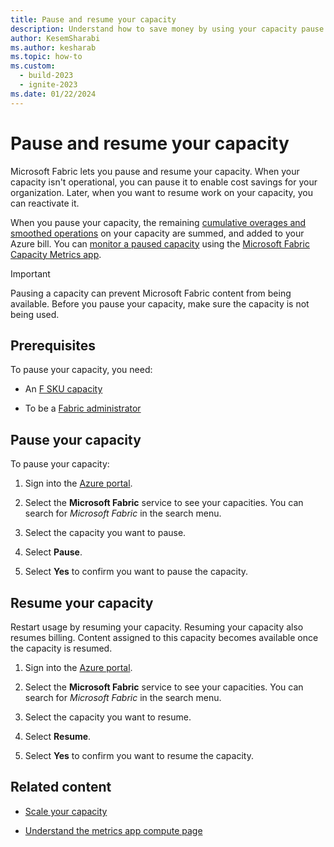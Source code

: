 ```yaml
---
title: Pause and resume your capacity
description: Understand how to save money by using your capacity pause and resume feature.
author: KesemSharabi
ms.author: kesharab
ms.topic: how-to
ms.custom:
  - build-2023
  - ignite-2023
ms.date: 01/22/2024
---
```


# Pause and resume your capacity

Microsoft Fabric lets you pause and resume your capacity. When your capacity isn't operational, you can pause it to enable cost savings for your organization. Later, when you want to resume work on your capacity, you can reactivate it.

When you pause your capacity, the remaining [cumulative overages and smoothed operations](../enterprise/throttling.md#balance-between-performance-and-reliability) on your capacity are summed, and added to your Azure bill. You can [monitor a paused capacity](monitor-paused-capacity.md) using the [Microsoft Fabric Capacity Metrics app](metrics-app.md).  

> [!IMPORTANT]
> Pausing a capacity can prevent Microsoft Fabric content from being available. Before you pause your capacity, make sure the capacity is not being used.

## Prerequisites

To pause your capacity, you need:

* An [F SKU capacity](buy-subscription.md#azure-skus)

* To be a [Fabric administrator](../admin/microsoft-fabric-admin.md#power-platform-and-fabric-admin-roles)

## Pause your capacity

To pause your capacity:

1. Sign into the [Azure portal](https://portal.azure.com/).

2. Select the **Microsoft Fabric** service to see your capacities. You can search for *Microsoft Fabric* in the search menu.

3. Select the capacity you want to pause.

4. Select **Pause**.

5. Select **Yes** to confirm you want to pause the capacity.

## Resume your capacity

Restart usage by resuming your capacity. Resuming your capacity also resumes billing. Content assigned to this capacity becomes available once the capacity is resumed.

1. Sign into the [Azure portal](https://portal.azure.com/).

2. Select the **Microsoft Fabric** service to see your capacities. You can search for *Microsoft Fabric* in the search menu.

3. Select the capacity you want to resume.

4. Select **Resume**.

5. Select **Yes** to confirm you want to resume the capacity.

## Related content

* [Scale your capacity](scale-capacity.md)

* [Understand the metrics app compute page](metrics-app-compute-page.md)
